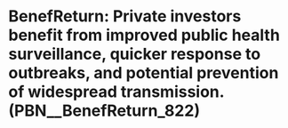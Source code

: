 # BenefReturn: __Private investors benefit from improved public health surveillance, quicker response to outbreaks, and potential prevention of widespread transmission.__ (PBN__BenefReturn_822)

